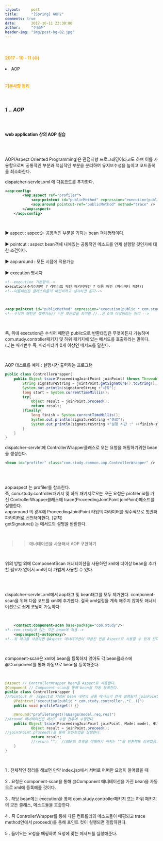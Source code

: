 ```yaml
---
layout:     post
title:      "[Spring] AOP2"
comments: true
date:       2017-10-11 23:30:00
author:     "신희준"
header-img: "img/post-bg-02.jpg"
---
```

<br>
<H4 style ="font-weight:bold; color : orange">2017 - 10 - 11 (수)</H4>
<li>AOP</li>

<br>
<H4 style ="font-weight:bold; color:orange;">기본사항 정리</H4>
<br>

<h5 style = "font-size: 17px; font-weight : bold;">1 .. AOP</h5>

<br>
<p><b>web application 상의 AOP 실습</b></p>
<br><br>
<p v>AOP(Aspect Oriented Programming)은 관점지향 프로그래밍이라고도 하며 이를 사용함으로써 공통적인 부분과 핵심적인 부분을 분리하여 유지보수성을 높이고 코드중복을 최소화한다.</p>


<p>dispatcher-servlet.xml 에 다음코드를 추가한다.</p>

~~~xml
<aop:config>
		<aop:aspect ref="profiler">
			<aop:pointcut id="publicMethod" expression="execution(public * com.study.controller..*(..))" />
			<aop:around pointcut-ref="publicMethod" method="trace" />
		</aop:aspect>
	</aop:config>
~~~

<br>
<p style="font-size:14px;">
▶ aspect : aspect는 공통적인 부분을 가지는 bean 객체형태이다. <br><br>
▶ pointcut : aspect bean객체 내에있는 공통적인 메소드를 언제 실행할 것인가에 대한 조건이다. <br><br>
▶ aop:around : 모든 시점에 적용가능
<br><br>
▶ execution 명시자

<br>
</p>

~~~xml
<!--execution 기본형식-->
execution(수식어패턴 ? 리턴타입 패턴 패키지패턴 ? 이름 패턴 (파라미터 패턴))
<!--이름패턴은 클래스이름의 패턴이라고 생각하면 된다-->
~~~

<br>

~~~xml
<aop:pointcut id="publicMethod" expression="execution(public * com.study.controller..*(..))" />
<!--수식어 패턴은 생략가능// *은 모든값을 의미함 //..은 0개 이상이라는 의미 -->
~~~

<br>
<p style="font-size:14px;">즉, 위에 execution은 수식어 패턴은 public으로 반환타입은 무엇이든지 가능하며 com.study.controller패키지 및 하위 패키지에 있는 메서드를 호출하라는 말이다. <br>(..)는 매개변수 즉, 파라미터가 0개 이상인 메서드를 말한다.</p>

<br>
<p>AOP 테스트를 예제 : 실행시간 출력하는 프로그램</p>

~~~java
public class ControllerWrapper{
	public Object trace(ProceedingJointPoint joinPoint) throws Throwable{
		String signatureString = jointPoint.getSignature().toString();
		System.out.println(signatureString +"시작");
		long start = System.currentTimeMillis();
		try{
			Object result = joinPoint.proceed();
			return result;
		}finally{
			long finish = System.currentTimeMillis();
			System.out.println(signatureString +"종료");
			System.out.println(signatureString +"실행 시간 :" +(finish-start)+"ms");
		}
	}
}
~~~

<p style="font-size:14px;">dispatcher-servlet에 ControllerWrapper클래스로 오는 요청을 매핑하기위한 bean을 생성한다.</p>

~~~xml
<bean id="profiler" class="com.study.common.aop.ControllerWrapper" />
~~~

<br><br>
<p style="font-size:14px;">aop:aspect 는 profiler를 참조한다. <br>즉, com.study.controller패키지 및 하위 패키지로오는 모든 요청은 profiler id를 가진 ControllerWrapper클래스에 trace(ProceedingJointPoint joinPoint)메소드를 실행한다.
<br>
aop:around 의 경우에
ProceedingJointPoint 타입의 파라미터를 필수적으로 첫번째 파라미터로 선언해야한다. (규칙) <br> getSignature() 는 메서드의 설명을 반환한다.
</p>
<br>

>> 애너테이션을 사용해서 AOP 구현하기

<br>

<p style="font-size:14px;">위의 방법 외에 ComponentScan 애너테이션을 사용하면 xml에 더이상 bean을 추가할 필요가 없어서 xml이 더 가볍게 사용할 수 있다.</p>
<br><br>
<p style="font-size:14px;">dispatcher-servlet.xml에서 aop태그 및 bean태그를 모두 제거한다. component-scan을 위해 다음 코드를 xml에 추가한다. 결국 xml설정을 계속 해주지 않아도 애너테이션으로 쉽게 코딩이 가능하다.</p>
<br>

~~~xml
	<context:component-scan base-package="com.study"/>
<!--com.study에 있는 모든 bean에 적용-->
	<aop:aspectj-autoproxy/>
<!--위 태그를 사용하면 @Aspect 애너테이션이 적용된 빈을 Aspect로 사용할 수 있게 된다.-->
~~~

<br>
<p style="font-size:14px;">component-scan은 xml에 bean을 등록하지 않아도 각 bean클래스에 @Component를 통해 자동으로 bean을 등록해준다. </p>
<br>

~~~java
@Aspect // ControllerWrapper bean을 Aspect로 사용한다.
@Component // Component-scan을 통해 bean을 자동 등록한다.
public class ControllerWrapper {
//Pointcut 은  Aspect로 지정된 bean 내부의 공통 메서드가 언제 실행될지 joinPoint를 지정해주기 위해 사용된다. profileTarget() 메서드는 Pointcut annotation을 위해 만든 껍데기만 있는 메서드이다.
	@Pointcut("execution(public * com.study.controller..*(..))")
	public void profileTarget() {}

	@Around("profileTarget()&&args(model,req,res)")
//Around 애너테이션은 메서드 수행 전후에 수행된다.
	public Object trace(ProceedingJoinPoint joinPoint, Model model, HttpServletRequest req, HttpServletResponse res) throws Throwable {
			Object result = joinPoint.proceed();
//jointPoint.proceed()를 통해 포인트컷을 실행한다.
			return result;
			//return "";  //AOP의 흐름을 이해하기 까지는 ""을 반환해도 상관없음.
	}
}
~~~

<br>
<p>
1 . 전체적인 정리를 해보면 만약 index.jsp에서 서버로 어떠한 요청이 들어왔을 때 <br><br>
2 . 요청은 component-scan을 통해 @Component 애너테이션을 가진 bean을 자동으로 xml에 등록해줄 것이다. <br><br>
3 . 해당 bean에는 execution을 통해 com.study.controller패키지 또는 하위 패키지의 모든 클래스, 메소드들을 호출한다.
<br><br>
4 . 즉 ControllerWrapper를 통해 다른 컨트롤러의 메소드들이 매핑되고 trace method안에서 proceed()를 통해 포인트 컷이 실행되면 결합하한다. <br><br>
5 . 들어오는 요청을 매핑하여 요청에 맞는 메서드를 실행해준다.

  </p>
